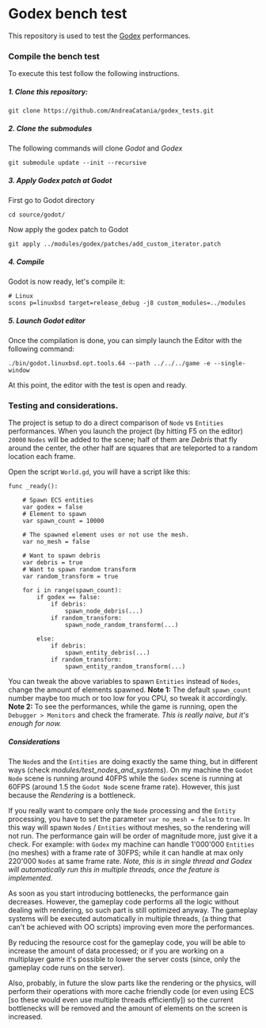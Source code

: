# Godex bench test

This repository is used to test the [Godex](https://github.com/AndreaCatania/godex) performances.

### Compile the bench test
To execute this test follow the following instructions.

##### 1. Clone this repository:
```
git clone https://github.com/AndreaCatania/godex_tests.git 
```

##### 2. Clone the submodules
The following commands will clone _Godot_ and _Godex_
```
git submodule update --init --recursive
```

##### 3. Apply Godex patch at Godot
First go to Godot directory
```
cd source/godot/
```

Now apply the godex patch to Godot
```
git apply ../modules/godex/patches/add_custom_iterator.patch
```

##### 4. Compile
Godot is now ready, let's compile it:
```
# Linux
scons p=linuxbsd target=release_debug -j8 custom_modules=../modules
```

##### 5. Launch Godot editor
Once the compilation is done, you can simply launch the Editor with the following command:
```
./bin/godot.linuxbsd.opt.tools.64 --path ../../../game -e --single-window
```
At this point, the editor with the test is open and ready.


### Testing and considerations.
The project is setup to do a direct comparison of `Node` vs `Entities` performances. When you launch the project (by hitting F5 on the editor) `20000` `Nodes` will be added to the scene; half of them are _Debris_ that fly around the center, the other half are squares that are teleported to a random location each frame.

Open the script `World.gd`, you will have a script like this:
```gdscript
func _ready():

	# Spawn ECS entities
	var godex = false
	# Element to spawn
	var spawn_count = 10000

	# The spawned element uses or not use the mesh. 
	var no_mesh = false

	# Want to spawn debris
	var debris = true
	# Want to spawn random transform
	var random_transform = true

	for i in range(spawn_count):
		if godex == false:
			if debris:
				spawn_node_debris(...)
			if random_transform:
				spawn_node_random_transform(...)

		else:
			if debris:
				spawn_entity_debris(...)
			if random_transform:
				spawn_entity_random_transform(...)
```
You can tweak the above variables to spawn `Entities` instead of `Nodes`, change the amount of elements spawned.
**Note 1:** The default `spawn_count` number maybe too much or too low for you CPU, so tweak it accordingly.
**Note 2:** To see the performances, while the game is running, open the `Debugger > Monitors` and check the framerate. _This is really naive, but it's enough for now._

##### Considerations
The `Node`s and the `Entities` are doing exactly the same thing, but in different ways (check _modules/test_nodes_and_systems_).
On my machine the `Godot Node` scene is running around 40FPS while the `Godex` scene is running at 60FPS (around 1.5 the `Godot Node` scene frame rate). However, this just because the _Rendering_ is a bottleneck.

If you really want to compare only the `Node` processing and the `Entity` processing, you have to set the parameter `var no_mesh = false` to `true`.
In this way will spawn `Node`s / `Entities` without meshes, so the rendering will not run. The performance gain will be order of magnitude more, just give it a check.
For example: with `Godex` my machine can handle 1'000'000 `Entities` (no meshes) with a frame rate of 30FPS; while it can handle at max only 220'000 `Nodes` at same frame rate. _Note, this is in single thread and Godex will automatically run this in multiple threads, once the feature is implemented._

As soon as you start introducing bottlenecks, the performance gain decreases. However, the gameplay code performs all the logic without dealing with rendering, so such part is still optimized anyway. The gameplay systems will be executed automatically in multiple threads, (a thing that can't be achieved with OO scripts) improving even more the performances.

By reducing the resource cost for the gameplay code, you will be able to increase the amount of data processed; or if you are working on a multiplayer game it's possible to lower the server costs (since, only the gameplay code runs on the server).

Also, probably, in future the slow parts like the rendering or the physics, will perform their operations with more cache friendly code (or even using ECS [so these would even use multiple threads efficiently]) so the current bottlenecks will be removed and the amount of elements on the screen is increased.
